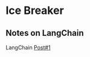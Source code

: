 # Ice Breaker

Notes on LangChain
----------
LangChain [Post#1](https://medium.com/@taco.kim/내가-공부하면서-쓰는-langchain-101-1-f650b482ba72)
